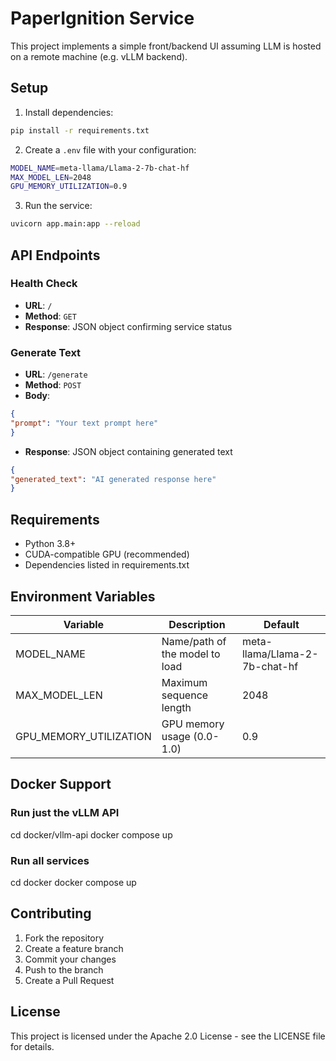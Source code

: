 # PaperIgnition Service

This project implements a simple front/backend UI assuming LLM is hosted on a remote machine (e.g. vLLM backend).

## Setup

1. Install dependencies:
```bash
pip install -r requirements.txt
```

2. Create a `.env` file with your configuration:
```bash
MODEL_NAME=meta-llama/Llama-2-7b-chat-hf
MAX_MODEL_LEN=2048
GPU_MEMORY_UTILIZATION=0.9
```

3. Run the service:
```bash
uvicorn app.main:app --reload
```


## API Endpoints

### Health Check
- **URL**: `/`
- **Method**: `GET`
- **Response**: JSON object confirming service status



### Generate Text
- **URL**: `/generate`
- **Method**: `POST`
- **Body**:
```json
{
"prompt": "Your text prompt here"
}
```
- **Response**: JSON object containing generated text
```json
{
"generated_text": "AI generated response here"
}
```


## Requirements
- Python 3.8+
- CUDA-compatible GPU (recommended)
- Dependencies listed in requirements.txt

## Environment Variables
| Variable | Description | Default |
|----------|-------------|---------|
| MODEL_NAME | Name/path of the model to load | meta-llama/Llama-2-7b-chat-hf |
| MAX_MODEL_LEN | Maximum sequence length | 2048 |
| GPU_MEMORY_UTILIZATION | GPU memory usage (0.0-1.0) | 0.9 |

## Docker Support
### Run just the vLLM API
cd docker/vllm-api
docker compose up

### Run all services
cd docker
docker compose up

## Contributing
1. Fork the repository
2. Create a feature branch
3. Commit your changes
4. Push to the branch
5. Create a Pull Request

## License
This project is licensed under the Apache 2.0 License - see the LICENSE file for details.